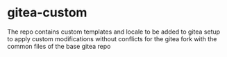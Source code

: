 # gitea-custom

The repo contains custom templates and locale to be added to gitea setup to apply custom modifications without conflicts for the gitea fork with the common files of the base gitea repo
